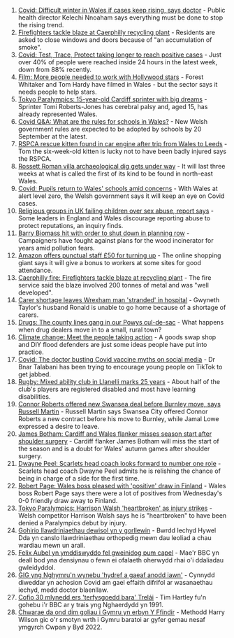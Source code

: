 1. [Covid: Difficult winter in Wales if cases keep rising, says doctor](https://www.bbc.co.uk/news/uk-wales-58421067?at_medium=RSS&at_campaign=KARANGA) - Public health director Kelechi Nnoaham says everything must be done to stop the rising trend.
2. [Firefighters tackle blaze at Caerphilly recycling plant](https://www.bbc.co.uk/news/uk-wales-58422416?at_medium=RSS&at_campaign=KARANGA) - Residents are asked to close windows and doors because of "an accumulation of smoke".
3. [Covid: Test, Trace, Protect taking longer to reach positive cases](https://www.bbc.co.uk/news/uk-wales-58420172?at_medium=RSS&at_campaign=KARANGA) - Just over 40% of people were reached inside 24 hours in the latest week, down from 88% recently.
4. [Film: More people needed to work with Hollywood stars](https://www.bbc.co.uk/news/uk-wales-58409551?at_medium=RSS&at_campaign=KARANGA) - Forest Whitaker and Tom Hardy have filmed in Wales - but the sector says it needs people to help stars.
5. [Tokyo Paralympics: 15-year-old Cardiff sprinter with big dreams](https://www.bbc.co.uk/news/uk-wales-58421065?at_medium=RSS&at_campaign=KARANGA) - Sprinter Tomi Roberts-Jones has cerebral palsy and, aged 15, has already represented Wales.
6. [Covid Q&A: What are the rules for schools in Wales?](https://www.bbc.co.uk/news/uk-wales-58420768?at_medium=RSS&at_campaign=KARANGA) - New Welsh government rules are expected to be adopted by schools by 20 September at the latest.
7. [RSPCA rescue kitten found in car engine after trip from Wales to Leeds](https://www.bbc.co.uk/news/uk-england-leeds-58422786?at_medium=RSS&at_campaign=KARANGA) - Tom the six-week-old kitten is lucky not to have been badly injured says the RSPCA.
8. [Rossett Roman villa archaeological dig gets under way](https://www.bbc.co.uk/news/uk-wales-58427470?at_medium=RSS&at_campaign=KARANGA) - It will last three weeks at what is called the first of its kind to be found in north-east Wales.
9. [Covid: Pupils return to Wales' schools amid concerns](https://www.bbc.co.uk/news/uk-wales-58413690?at_medium=RSS&at_campaign=KARANGA) - With Wales at alert level zero, the Welsh government says it will keep an eye on Covid cases.
10. [Religious groups in UK failing children over sex abuse, report says](https://www.bbc.co.uk/news/uk-58420270?at_medium=RSS&at_campaign=KARANGA) - Some leaders in England and Wales discourage reporting abuse to protect reputations, an inquiry finds.
11. [Barry Biomass hit with order to shut down in planning row](https://www.bbc.co.uk/news/uk-wales-58413660?at_medium=RSS&at_campaign=KARANGA) - Campaigners have fought against plans for the wood incinerator for years amid pollution fears.
12. [Amazon offers punctual staff £50 for turning up](https://www.bbc.co.uk/news/business-58414875?at_medium=RSS&at_campaign=KARANGA) - The online shopping giant says it will give a bonus to workers at some sites for good attendance.
13. [Caerphilly fire: Firefighters tackle blaze at recycling plant](https://www.bbc.co.uk/news/uk-wales-58425928?at_medium=RSS&at_campaign=KARANGA) - The fire service said the blaze involved 200 tonnes of metal and was "well developed".
14. [Carer shortage leaves Wrexham man 'stranded' in hospital](https://www.bbc.co.uk/news/uk-wales-58416257?at_medium=RSS&at_campaign=KARANGA) - Gwyneth Taylor's husband Ronald is unable to go home because of a shortage of carers.
15. [Drugs: The county lines gang in our Powys cul-de-sac](https://www.bbc.co.uk/news/uk-wales-58399117?at_medium=RSS&at_campaign=KARANGA) - What happens when drug dealers move in to a small, rural town?
16. [Climate change: Meet the people taking action](https://www.bbc.co.uk/news/uk-wales-58399174?at_medium=RSS&at_campaign=KARANGA) - A goods swap shop and DIY flood defenders are just some ideas people have put into practice.
17. [Covid: The doctor busting Covid vaccine myths on social media](https://www.bbc.co.uk/news/uk-wales-58400711?at_medium=RSS&at_campaign=KARANGA) - Dr Bnar Talabani has been trying to encourage young people on TikTok to get jabbed.
18. [Rugby: Mixed ability club in Llanelli marks 25 years](https://www.bbc.co.uk/news/uk-wales-58396068?at_medium=RSS&at_campaign=KARANGA) - About half of the club's players are registered disabled and most have learning disabilities.
19. [Connor Roberts offered new Swansea deal before Burnley move, says Russell Martin](https://www.bbc.co.uk/sport/football/58424161?at_medium=RSS&at_campaign=KARANGA) - Russell Martin says Swansea City offered Connor Roberts a new contract before his move to Burnley, while Jamal Lowe expressed a desire to leave.
20. [James Botham: Cardiff and Wales flanker misses season start after shoulder surgery](https://www.bbc.co.uk/sport/rugby-union/58420973?at_medium=RSS&at_campaign=KARANGA) - Cardiff flanker James Botham will miss the start of the season and is a doubt for Wales' autumn games after shoulder surgery.
21. [Dwayne Peel: Scarlets head coach looks forward to number one role](https://www.bbc.co.uk/sport/rugby-union/58421441?at_medium=RSS&at_campaign=KARANGA) - Scarlets head coach Dwayne Peel admits he is relishing the chance of being in charge of a side for the first time.
22. [Robert Page: Wales boss pleased with 'positive' draw in Finland](https://www.bbc.co.uk/sport/av/football/58416758?at_medium=RSS&at_campaign=KARANGA) - Wales boss Robert Page says there were a lot of positives from Wednesday's 0-0 friendly draw away to Finland.
23. [Tokyo Paralympics: Harrison Walsh 'heartbroken' as injury strikes](https://www.bbc.co.uk/sport/disability-sport/58422460?at_medium=RSS&at_campaign=KARANGA) - Welsh competitor Harrison Walsh says he is "heartbroken" to have been denied a Paralympics debut by injury.
24. [Gohirio llawdriniaethau dewisol yn y gorllewin](https://www.bbc.co.uk/newyddion/58415019?at_medium=RSS&at_campaign=KARANGA) - Bwrdd Iechyd Hywel Dda yn canslo llawdriniaethau orthopedig mewn dau leoliad a chau wardiau mewn un arall.
25. [Felix Aubel yn ymddiswyddo fel gweinidog pum capel](https://www.bbc.co.uk/newyddion/58423637?at_medium=RSS&at_campaign=KARANGA) - Mae'r BBC yn deall bod yna densiynau o fewn ei ofalaeth oherwydd rhai o'i ddaliadau gwleidyddol. 
26. [GIG yng Nghymru'n wynebu 'hydref a gaeaf anodd iawn'](https://www.bbc.co.uk/newyddion/58415021?at_medium=RSS&at_campaign=KARANGA) - Cynnydd diweddar yn achosion Covid am gael effaith difrifol ar wasanaethau iechyd, medd doctor blaenllaw.
27. [Cofio 30 mlynedd ers 'terfysgoedd bara' Trelái](https://www.bbc.co.uk/newyddion/58425990?at_medium=RSS&at_campaign=KARANGA) - Tim Hartley fu'n gohebu i'r BBC ar y trais yng Nghaerdydd yn 1991.
28. [Chwarae da ond dim goliau i Gymru yn erbyn Y Ffindir](https://www.bbc.co.uk/newyddion/58415167?at_medium=RSS&at_campaign=KARANGA) - Methodd Harry Wilson gic o'r smotyn wrth i Gymru baratoi ar gyfer gemau nesaf ymgyrch Cwpan y Byd 2022.
